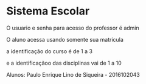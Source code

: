 # Sistema Escolar

O usuario e senha para acesso do professor é admin

O aluno acessa usando somente sua matricula

a identificação do curso é de 1 a 3

e a identificaçãoo das disciplinas vai de 1 a 10


Alunos:
Paulo Enrique Lino de Siqueira - 2016102043
